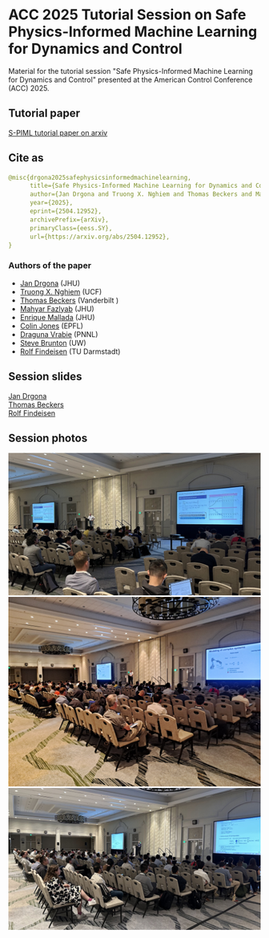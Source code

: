 #  ACC 2025 Tutorial Session on Safe Physics-Informed Machine Learning for Dynamics and Control

Material for the tutorial session "Safe Physics-Informed Machine Learning for Dynamics and Control" presented at the American Control Conference (ACC) 2025.


## Tutorial paper
[S-PIML tutorial paper on arxiv](https://arxiv.org/abs/2504.12952)  

## Cite as
```yaml
@misc{drgona2025safephysicsinformedmachinelearning,
      title={Safe Physics-Informed Machine Learning for Dynamics and Control}, 
      author={Jan Drgona and Truong X. Nghiem and Thomas Beckers and Mahyar Fazlyab and Enrique Mallada and Colin Jones and Draguna Vrabie and Steven L. Brunton and Rolf Findeisen},
      year={2025},
      eprint={2504.12952},
      archivePrefix={arXiv},
      primaryClass={eess.SY},
      url={https://arxiv.org/abs/2504.12952}, 
}
```

### Authors of the paper
- <a href="https://drgona.github.io/" target="_blank">Jan Drgona</a> (JHU)
- <a href="https://truong.nxtlab.org/" target="_blank">Truong X. Nghiem</a> (UCF)
- <a href="https://www.tbeckers.com/" target="_blank">Thomas Beckers</a> (Vanderbilt )
- <a href="https://www.ece.jhu.edu/mahyarfazlyab/" target="_blank">Mahyar Fazlyab</a> (JHU)
- <a href="https://mallada.ece.jhu.edu/" target="_blank">Enrique Mallada</a> (JHU)
- <a href="https://people.epfl.ch/colin.jones" target="_blank">Colin Jones</a> (EPFL)
- <a href="https://www.pnnl.gov/people/draguna-vrabie-phd" target="_blank">Draguna Vrabie</a> (PNNL)
- <a href="https://www.eigensteve.com/" target="_blank">Steve Brunton</a> (UW)
- <a href="https://www.etit.tu-darmstadt.de/fachbereich/professuren_etit/etit_prof_details_104640.en.jsp" target="_blank">Rolf Findeisen</a> (TU Darmstadt)


## Session slides
<a href="./slides/Drgona_safePIML_25_min.pdf" target="_blank">Jan Drgona</a>  
<a href="./slides/Beckers_Structured_learning_tutorial.pdf" target="_blank">Thomas Beckers</a>  
<a href="./slides/XYZ" target="_blank">Rolf Findeisen</a>  


## Session photos
![session room 1](./photos/session_room_1.jpg)
![session room 2](./photos/session_room_2.jpg)
![session room 3](./photos/session_room_3.jpg)






